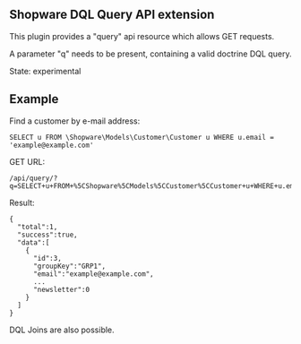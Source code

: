 ## Shopware DQL Query API extension

This plugin provides a "query" api resource which allows GET requests.

A parameter "q" needs to be present, containing a valid doctrine DQL query.

State: experimental

## Example

Find a customer by e-mail address:

    SELECT u FROM \Shopware\Models\Customer\Customer u WHERE u.email = 'example@example.com'

GET URL:

    /api/query/?q=SELECT+u+FROM+%5CShopware%5CModels%5CCustomer%5CCustomer+u+WHERE+u.email+=+%27example@example.com%27

Result:

    {  
      "total":1,
      "success":true,
      "data":[  
        {  
          "id":3,
          "groupKey":"GRP1",
          "email":"example@example.com",
          ...
          "newsletter":0
        }
      ]
    }


DQL Joins are also possible.
